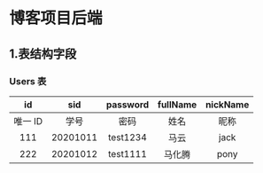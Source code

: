 # 博客项目后端

## 1.表结构字段

### Users 表

|   id    |   sid    | password | fullName | nickName |
| :-----: | :------: | :------: | :------: | :------: |
| 唯一 ID |   学号   |   密码   |   姓名   |   昵称   |
|   111   | 20201011 | test1234 |   马云   |   jack   |
|   222   | 20201012 | test1111 |  马化腾  |   pony   |

